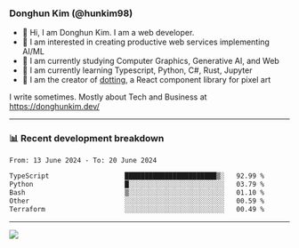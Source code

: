 ### Donghun Kim (@hunkim98)

- 👋 Hi, I am Donghun Kim. I am a web developer. 
- 🤔 I am interested in creating productive web services implementing AI/ML
- 🔭 I am currently studying Computer Graphics, Generative AI, and Web 
- 🌱 I am currently learning Typescript, Python, C#, Rust, Jupyter
- 🎨 I am the creator of [dotting](https://github.com/hunkim98/dotting), a React component library for pixel art

I write sometimes. Mostly about Tech and Business at https://donghunkim.dev/

---
### 📊 Recent development breakdown
<!--START_SECTION:waka-->

```txt
From: 13 June 2024 - To: 20 June 2024

TypeScript                   ███████████████████████▒░   92.99 %
Python                       █░░░░░░░░░░░░░░░░░░░░░░░░   03.79 %
Bash                         ▒░░░░░░░░░░░░░░░░░░░░░░░░   01.10 %
Other                        ░░░░░░░░░░░░░░░░░░░░░░░░░   00.59 %
Terraform                    ░░░░░░░░░░░░░░░░░░░░░░░░░   00.49 %
```

<!--END_SECTION:waka-->
---

<!-- <div align='center'> -->
  <img align="center" src="https://github-readme-stats.vercel.app/api?username=hunkim98&theme=dark&show_icons=true"/>
<!-- </div> -->
<!--
**hunkim98/hunkim98** is a ✨ _special_ ✨ repository because its `README.md` (this file) appears on your GitHub profile.

Here are some ideas to get you started:

- 🔭 I’m currently working on ...
- 🌱 I’m currently learning ...
- 👯 I’m looking to collaborate on ...
- 🤔 I’m looking for help with ...
- 💬 Ask me about ...
- 📫 How to reach me: ...
- 😄 Pronouns: ...
- ⚡ Fun fact: ...
-->
